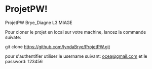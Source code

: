 # ProjetPW!
ProjetPW Brye_Diagne L3 MIAGE

Pour cloner le projet en local sur votre machine, lancez la commande suivate:

git clone https://github.com/lyndaBrye/ProjetPW.git

pour s'authentifier utiliser le username suivant: ocea@gmail.com
et le password: 123456
